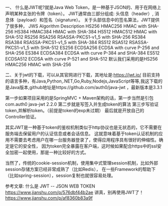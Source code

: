 一、 什么是JWT呢?就是Java Web Token，是一种基于JSON的、用于在网络上声明某种主张的令牌（token）。
JWT通常由三部分组成: 头信息（header）, 消息体（payload）和签名（signature）。
关于头部信息中的签名算法，JWT提供了很多种，
JWS	Algorithm	Description
HS256	HMAC256	HMAC with SHA-256
HS384	HMAC384	HMAC with SHA-384
HS512	HMAC512	HMAC with SHA-512
RS256	RSA256	RSASSA-PKCS1-v1_5 with SHA-256
RS384	RSA384	RSASSA-PKCS1-v1_5 with SHA-384
RS512	RSA512	RSASSA-PKCS1-v1_5 with SHA-512
ES256	ECDSA256	ECDSA with curve P-256 and SHA-256
ES384	ECDSA384	ECDSA with curve P-384 and SHA-384
ES512	ECDSA512	ECDSA with curve P-521 and SHA-512
默认我们采用的是HS256	HMAC256	HMAC with SHA-256

二、关于jwt的下载，可以从其官网进行下载，其地址是:https://jwt.io/ 目前支持的语言多种，有Java,Python,.NET,Go,Ruby,Nodejs,JavaScript等等,我这下载的是Java版本,github地址是https://github.com/auth0/java-jwt ，最新版本是3.3.1

第一步如果项目采用的是SpringMVC + Maven架构的话，第一步当然是引包
<dependency>
    <groupId>com.auth0</groupId>
    <artifactId>java-jwt</artifactId>
    <version>2.2.0</version>
</dependency>
第二步就是写签入并生成token的算法
第三步写验证token,并解析token。（前提是token的exp未过期）
最后就是开放自己的Controller验证。

其实JWT是一种基于token的鉴权机制类似于http协议也是无状态的，它不需要在服务端去保留用户的认证信息或者会话信息。
这就意味着基于token认证机制的应用不需要去考虑用户在哪一台服务器登录了，使得应用程序具有很好的伸缩性。确定是它的安全性，
因为token完全暴露在客户端，这时候如果配合https中的ssl安全加密一起使用，那是一种比较好的方式。

当然了，传统的cookie-session机制，使用集中式管理session机制，比如外部session存储方案已经非常成熟了（比如Redis），
在一些Framework的帮助下（比如spring-session），session复制也就很容易处理。

参考文章:
什么是 JWT -- JSON WEB TOKEN   https://www.jianshu.com/p/576dbf44b2ae
讲真，别再使用JWT了！           https://www.jianshu.com/p/af8360b83a9f
